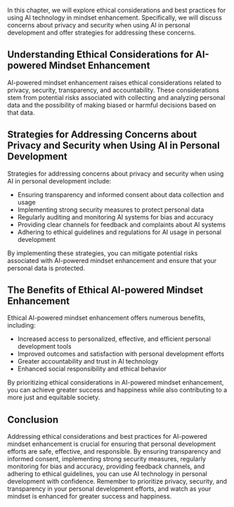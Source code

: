 
In this chapter, we will explore ethical considerations and best practices for using AI technology in mindset enhancement. Specifically, we will discuss concerns about privacy and security when using AI in personal development and offer strategies for addressing these concerns.

Understanding Ethical Considerations for AI-powered Mindset Enhancement
-----------------------------------------------------------------------

AI-powered mindset enhancement raises ethical considerations related to privacy, security, transparency, and accountability. These considerations stem from potential risks associated with collecting and analyzing personal data and the possibility of making biased or harmful decisions based on that data.

Strategies for Addressing Concerns about Privacy and Security when Using AI in Personal Development
---------------------------------------------------------------------------------------------------

Strategies for addressing concerns about privacy and security when using AI in personal development include:

* Ensuring transparency and informed consent about data collection and usage
* Implementing strong security measures to protect personal data
* Regularly auditing and monitoring AI systems for bias and accuracy
* Providing clear channels for feedback and complaints about AI systems
* Adhering to ethical guidelines and regulations for AI usage in personal development

By implementing these strategies, you can mitigate potential risks associated with AI-powered mindset enhancement and ensure that your personal data is protected.

The Benefits of Ethical AI-powered Mindset Enhancement
------------------------------------------------------

Ethical AI-powered mindset enhancement offers numerous benefits, including:

* Increased access to personalized, effective, and efficient personal development tools
* Improved outcomes and satisfaction with personal development efforts
* Greater accountability and trust in AI technology
* Enhanced social responsibility and ethical behavior

By prioritizing ethical considerations in AI-powered mindset enhancement, you can achieve greater success and happiness while also contributing to a more just and equitable society.

Conclusion
----------

Addressing ethical considerations and best practices for AI-powered mindset enhancement is crucial for ensuring that personal development efforts are safe, effective, and responsible. By ensuring transparency and informed consent, implementing strong security measures, regularly monitoring for bias and accuracy, providing feedback channels, and adhering to ethical guidelines, you can use AI technology in personal development with confidence. Remember to prioritize privacy, security, and transparency in your personal development efforts, and watch as your mindset is enhanced for greater success and happiness.
